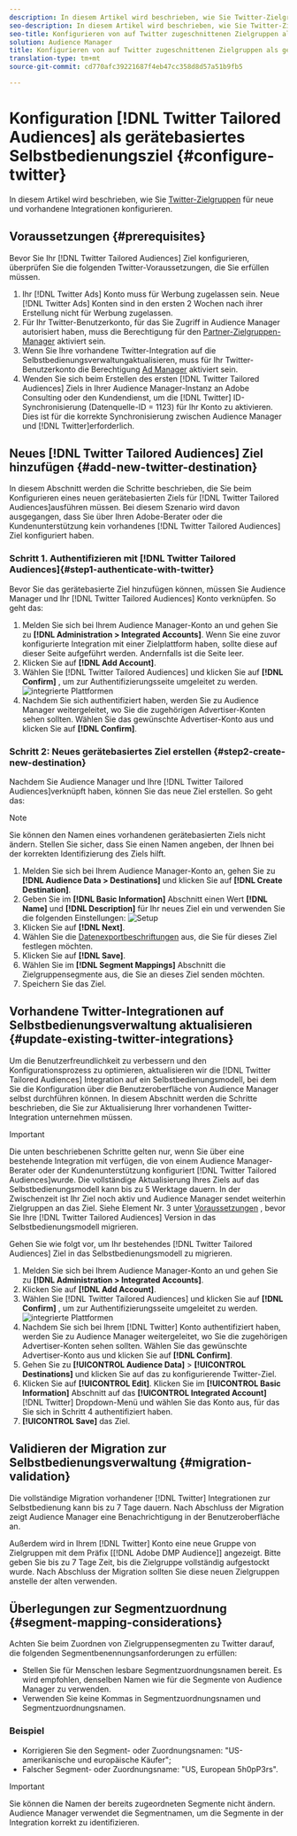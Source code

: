 ```yaml
---
description: In diesem Artikel wird beschrieben, wie Sie Twitter-Zielgruppen für neue und vorhandene Integrationen konfigurieren.
seo-description: In diesem Artikel wird beschrieben, wie Sie Twitter-Zielgruppen für neue und vorhandene Integrationen konfigurieren.
seo-title: Konfigurieren von auf Twitter zugeschnittenen Zielgruppen als gerätebasiertes Selbstbedienungsziel
solution: Audience Manager
title: Konfigurieren von auf Twitter zugeschnittenen Zielgruppen als gerätebasiertes Selbstbedienungsziel
translation-type: tm+mt
source-git-commit: cd770afc39221687f4eb47cc358d8d57a51b9fb5

---
```



# Konfiguration [!DNL Twitter Tailored Audiences] als gerätebasiertes Selbstbedienungsziel {#configure-twitter}

In diesem Artikel wird beschrieben, wie Sie [Twitter-Zielgruppen](https://business.twitter.com/en/targeting/tailored-audiences.html) für neue und vorhandene Integrationen konfigurieren.

## Voraussetzungen {#prerequisites}

Bevor Sie Ihr [!DNL Twitter Tailored Audiences] Ziel konfigurieren, überprüfen Sie die folgenden Twitter-Voraussetzungen, die Sie erfüllen müssen.

1. Ihr [!DNL Twitter Ads] Konto muss für Werbung zugelassen sein. Neue [!DNL Twitter Ads] Konten sind in den ersten 2 Wochen nach ihrer Erstellung nicht für Werbung zugelassen.
1. Für Ihr Twitter-Benutzerkonto, für das Sie Zugriff in Audience Manager autorisiert haben, muss die Berechtigung für den [Partner-Zielgruppen-Manager](https://business.twitter.com/en/help/troubleshooting/multi-user-login-faq.html#accesslevels) aktiviert sein.
1. Wenn Sie Ihre vorhandene Twitter-Integration auf die Selbstbedienungsverwaltung[](#update-existing-twitter-integrations)aktualisieren, muss für Ihr Twitter-Benutzerkonto die Berechtigung [Ad Manager](https://business.twitter.com/en/help/troubleshooting/multi-user-login-faq.html#accesslevels) aktiviert sein.
1. Wenden Sie sich beim Erstellen des ersten [!DNL Twitter Tailored Audiences] Ziels in Ihrer Audience Manager-Instanz an Adobe Consulting oder den Kundendienst, um die [!DNL Twitter] ID-Synchronisierung (Datenquelle-ID = 1123) für Ihr Konto zu aktivieren. Dies ist für die korrekte Synchronisierung zwischen Audience Manager und [!DNL Twitter]erforderlich.

## Neues [!DNL Twitter Tailored Audiences] Ziel hinzufügen {#add-new-twitter-destination}

In diesem Abschnitt werden die Schritte beschrieben, die Sie beim Konfigurieren eines neuen gerätebasierten Ziels für [!DNL Twitter Tailored Audiences]ausführen müssen. Bei diesem Szenario wird davon ausgegangen, dass Sie über Ihren Adobe-Berater oder die Kundenunterstützung kein vorhandenes [!DNL Twitter Tailored Audiences] Ziel konfiguriert haben.

### Schritt 1. Authentifizieren mit [!DNL Twitter Tailored Audiences]{#step1-authenticate-with-twitter}

Bevor Sie das gerätebasierte Ziel hinzufügen können, müssen Sie Audience Manager und Ihr [!DNL Twitter Tailored Audiences] Konto verknüpfen. So geht das:

1. Melden Sie sich bei Ihrem Audience Manager-Konto an und gehen Sie zu **[!DNL Administration > Integrated Accounts]**. Wenn Sie eine zuvor konfigurierte Integration mit einer Zielplattform haben, sollte diese auf dieser Seite aufgeführt werden. Andernfalls ist die Seite leer.
2. Klicken Sie auf **[!DNL Add Account]**.
3. Wählen Sie [!DNL Twitter Tailored Audiences] und klicken Sie auf **[!DNL Confirm]** , um zur Authentifizierungsseite umgeleitet zu werden.                     ![integrierte Plattformen](assets/dbd-integrated-platforms.png)
4. Nachdem Sie sich authentifiziert haben, werden Sie zu Audience Manager weitergeleitet, wo Sie die zugehörigen Advertiser-Konten sehen sollten. Wählen Sie das gewünschte Advertiser-Konto aus und klicken Sie auf **[!DNL Confirm]**.

### Schritt 2: Neues gerätebasiertes Ziel erstellen {#step2-create-new-destination}

Nachdem Sie Audience Manager und Ihre [!DNL Twitter Tailored Audiences]verknüpft haben, können Sie das neue Ziel erstellen. So geht das:

>[!NOTE]
>
>Sie können den Namen eines vorhandenen gerätebasierten Ziels nicht ändern. Stellen Sie sicher, dass Sie einen Namen angeben, der Ihnen bei der korrekten Identifizierung des Ziels hilft.

1. Melden Sie sich bei Ihrem Audience Manager-Konto an, gehen Sie zu **[!DNL Audience Data > Destinations]** und klicken Sie auf **[!DNL Create Destination]**.
2. Geben Sie im **[!DNL Basic Information]** Abschnitt einen Wert **[!DNL Name]** und **[!DNL Description]** für Ihr neues Ziel ein und verwenden Sie die folgenden Einstellungen: ![Setup](assets/dbd-new-basic.png)
3. Klicken Sie auf **[!DNL Next]**.
4. Wählen Sie die [Datenexportbeschriftungen](/help/using/features/data-export-controls.md#controls-labels) aus, die Sie für dieses Ziel festlegen möchten.
5. Klicken Sie auf **[!DNL Save]**.
6. Wählen Sie im **[!DNL Segment Mappings]** Abschnitt die Zielgruppensegmente aus, die Sie an dieses Ziel senden möchten.
7. Speichern Sie das Ziel.

## Vorhandene Twitter-Integrationen auf Selbstbedienungsverwaltung aktualisieren {#update-existing-twitter-integrations}

Um die Benutzerfreundlichkeit zu verbessern und den Konfigurationsprozess zu optimieren, aktualisieren wir die [!DNL Twitter Tailored Audiences] Integration auf ein Selbstbedienungsmodell, bei dem Sie die Konfiguration über die Benutzeroberfläche von Audience Manager selbst durchführen können. In diesem Abschnitt werden die Schritte beschrieben, die Sie zur Aktualisierung Ihrer vorhandenen Twitter-Integration unternehmen müssen.

>[!IMPORTANT]
>
>Die unten beschriebenen Schritte gelten nur, wenn Sie über eine bestehende Integration mit verfügen, die von einem Audience Manager-Berater oder der Kundenunterstützung konfiguriert [!DNL Twitter Tailored Audiences]wurde. Die vollständige Aktualisierung Ihres Ziels auf das Selbstbedienungsmodell kann bis zu 5 Werktage dauern. In der Zwischenzeit ist Ihr Ziel noch aktiv und Audience Manager sendet weiterhin Zielgruppen an das Ziel.
> Siehe Element Nr. 3 unter [Voraussetzungen](#prerequisites) , bevor Sie Ihre [!DNL Twitter Tailored Audiences] Version in das Selbstbedienungsmodell migrieren.

Gehen Sie wie folgt vor, um Ihr bestehendes [!DNL Twitter Tailored Audiences] Ziel in das Selbstbedienungsmodell zu migrieren.

1. Melden Sie sich bei Ihrem Audience Manager-Konto an und gehen Sie zu **[!DNL Administration > Integrated Accounts]**.
1. Klicken Sie auf **[!DNL Add Account]**.
1. Wählen Sie [!DNL Twitter Tailored Audiences] und klicken Sie auf **[!DNL Confirm]** , um zur Authentifizierungsseite umgeleitet zu werden. ![integrierte Plattformen](assets/dbd-integrated-platforms.png)
1. Nachdem Sie sich bei Ihrem [!DNL Twitter] Konto authentifiziert haben, werden Sie zu Audience Manager weitergeleitet, wo Sie die zugehörigen Advertiser-Konten sehen sollten. Wählen Sie das gewünschte Advertiser-Konto aus und klicken Sie auf **[!DNL Confirm]**.
1. Gehen Sie zu **[!UICONTROL Audience Data]** &gt; **[!UICONTROL Destinations]** und klicken Sie auf das zu konfigurierende Twitter-Ziel.
1. Klicken Sie auf **[!UICONTROL Edit]**. Klicken Sie im **[!UICONTROL Basic Information]** Abschnitt auf das **[!UICONTROL Integrated Account]** [!DNL Twitter] Dropdown-Menü und wählen Sie das Konto aus, für das Sie sich in Schritt 4 authentifiziert haben.
1. **[!UICONTROL Save]** das Ziel.

## Validieren der Migration zur Selbstbedienungsverwaltung {#migration-validation}

Die vollständige Migration vorhandener [!DNL Twitter] Integrationen zur Selbstbedienung kann bis zu 7 Tage dauern. Nach Abschluss der Migration zeigt Audience Manager eine Benachrichtigung in der Benutzeroberfläche an.

Außerdem wird in Ihrem [!DNL Twitter] Konto eine neue Gruppe von Zielgruppen mit dem Präfix [[!DNL Adobe DMP Audience]] angezeigt. Bitte geben Sie bis zu 7 Tage Zeit, bis die Zielgruppe vollständig aufgestockt wurde. Nach Abschluss der Migration sollten Sie diese neuen Zielgruppen anstelle der alten verwenden.

## Überlegungen zur Segmentzuordnung {#segment-mapping-considerations}

Achten Sie beim Zuordnen von Zielgruppensegmenten zu Twitter darauf, die folgenden Segmentbenennungsanforderungen zu erfüllen:

* Stellen Sie für Menschen lesbare Segmentzuordnungsnamen bereit. Es wird empfohlen, denselben Namen wie für die Segmente von Audience Manager zu verwenden.
* Verwenden Sie keine Kommas in Segmentzuordnungsnamen und Segmentzuordnungsnamen.

### Beispiel 

* Korrigieren Sie den Segment- oder Zuordnungsnamen: "US-amerikanische und europäische Käufer";
* Falscher Segment- oder Zuordnungsname: "US, European 5h0pP3rs".

>[!IMPORTANT]
>
>Sie können die Namen der bereits zugeordneten Segmente nicht ändern. Audience Manager verwendet die Segmentnamen, um die Segmente in der Integration korrekt zu identifizieren.
